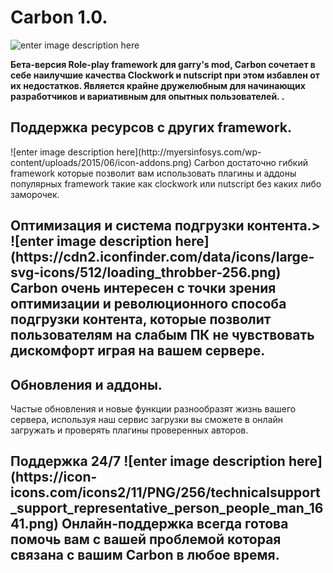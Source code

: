 <h1 id="Carbon.">Carbon 1.0.</h1>
<p><img src="http://cdn.teamandroid.com/wp-content/uploads/2013/12/XzinYIT1.png" alt="enter image description here">
</p><strong>
Бета-версия Role-play framework для garry's mod, 
Carbon сочетает в себе наилучшие качества Сlockwork и nutscript при этом избавлен от их недостатков. 
Является крайне дружелюбным для начинающих разработчиков и вариативным для опытных пользователей.
 .</strong>
<h2 id="2">Поддержка ресурсов с других framework.</h2>
![enter image description here](http://myersinfosys.com/wp-content/uploads/2015/06/icon-addons.png)
Carbon достаточно гибкий framework которые позволит вам использовать плагины и аддоны популярных framework такие как clockwork или nutscript без каких либо заморочек.
<h2 id="2.">Оптимизация и система подгрузки контента.&gt;
![enter image description here](https://cdn2.iconfinder.com/data/icons/large-svg-icons/512/loading_throbber-256.png)
Carbon очень интересен с точки зрения оптимизации и революционного способа подгрузки контента, которые позволит пользователям на слабым ПК не чувствовать дискомфорт играя на вашем сервере.
</h2><h2 id="3">Обновления и аддоны.</h2>
Частые обновления и новые функции разнообразят жизнь вашего сервера, используя наш сервис загрузки вы сможете в онлайн загружать и проверять плагины проверенных авторов.
<h2 id="4">Поддержка 24/7
![enter image description here](https://icon-icons.com/icons2/11/PNG/256/technicalsupport_support_representative_person_people_man_1641.png)
Онлайн-поддержка всегда готова помочь вам с вашей проблемой которая связана с вашим Carbon в любое время.
</h2>
